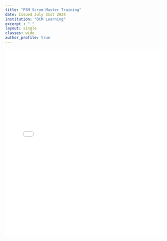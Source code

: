 ```yaml
---
title: "PSM Scrum Master Training"
date: Issued July 31st 2024
institution: "DCM Learning"
excerpt : " "
layout: single
classes: wide
author_profile: true
---
```

<embed src="assets/images/Elizabeth_O_Dwyer_Certificate_of_Attendance_certificate (1).pdf" width="100%" height="600px" type="application/pdf">
